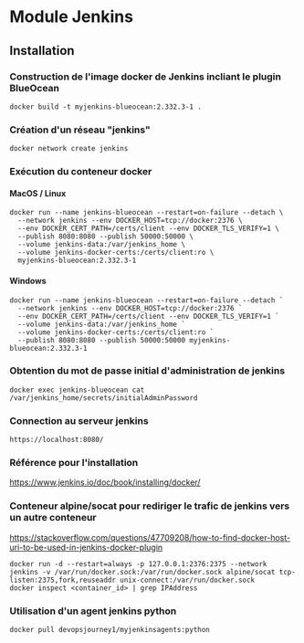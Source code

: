 # Module Jenkins

## Installation
### Construction de l'image docker de Jenkins incliant le plugin BlueOcean
```
docker build -t myjenkins-blueocean:2.332.3-1 .
```

### Création d'un réseau "jenkins"
```
docker network create jenkins
```

### Exécution du conteneur docker
#### MacOS / Linux
```
docker run --name jenkins-blueocean --restart=on-failure --detach \
  --network jenkins --env DOCKER_HOST=tcp://docker:2376 \
  --env DOCKER_CERT_PATH=/certs/client --env DOCKER_TLS_VERIFY=1 \
  --publish 8080:8080 --publish 50000:50000 \
  --volume jenkins-data:/var/jenkins_home \
  --volume jenkins-docker-certs:/certs/client:ro \
  myjenkins-blueocean:2.332.3-1
```

#### Windows
```
docker run --name jenkins-blueocean --restart=on-failure --detach `
  --network jenkins --env DOCKER_HOST=tcp://docker:2376 `
  --env DOCKER_CERT_PATH=/certs/client --env DOCKER_TLS_VERIFY=1 `
  --volume jenkins-data:/var/jenkins_home `
  --volume jenkins-docker-certs:/certs/client:ro `
  --publish 8080:8080 --publish 50000:50000 myjenkins-blueocean:2.332.3-1
```

### Obtention du mot de passe initial d'administration de jenkins
```
docker exec jenkins-blueocean cat /var/jenkins_home/secrets/initialAdminPassword
```

### Connection au serveur jenkins
```
https://localhost:8080/
```

### Référence pour l'installation
https://www.jenkins.io/doc/book/installing/docker/


### Conteneur alpine/socat pour rediriger le trafic de jenkins vers un autre conteneur
https://stackoverflow.com/questions/47709208/how-to-find-docker-host-uri-to-be-used-in-jenkins-docker-plugin
```
docker run -d --restart=always -p 127.0.0.1:2376:2375 --network jenkins -v /var/run/docker.sock:/var/run/docker.sock alpine/socat tcp-listen:2375,fork,reuseaddr unix-connect:/var/run/docker.sock
docker inspect <container_id> | grep IPAddress
```

### Utilisation d'un agent jenkins python
```
docker pull devopsjourney1/myjenkinsagents:python
```
